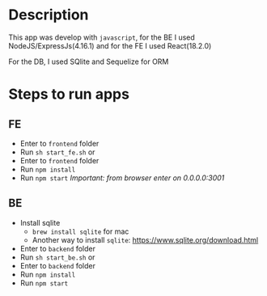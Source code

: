 # Description
This app was develop with `javascript`, for the BE I used NodeJS/ExpressJs(4.16.1) and for the FE I used React(18.2.0)

For the DB, I used SQlite and Sequelize for ORM

# Steps to run apps
## FE
  - Enter to `frontend` folder
  - Run `sh start_fe.sh`
  or
  - Enter to `frontend` folder
  - Run `npm install`
  - Run `npm start`
_*Important:* from browser enter on 0.0.0.0:3001_

## BE
  - Install sqlite
    - `brew install sqlite` for mac
    - Another way to install `sqlite`: https://www.sqlite.org/download.html
  - Enter to `backend` folder
  - Run `sh start_be.sh`
  or
  - Enter to `backend` folder
  - Run `npm install`
  - Run `npm start`